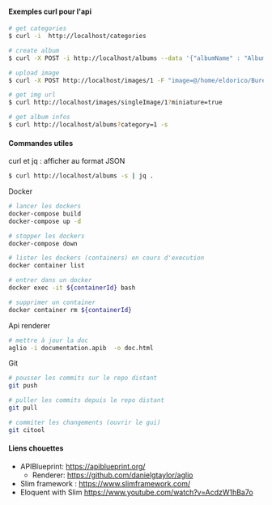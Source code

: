#### Exemples curl pour l'api

```bash
# get categories 
$ curl -i  http://localhost/categories

# create album 
$ curl -X POST -i http://localhost/albums --data '{"albumName" : "Album Test", "category" : "1"}' --header "Content-Type: application/json" 

# upload image 
$ curl -X POST http://localhost/images/1 -F "image=@/home/eldorico/Bureau/2011 - Ecusson Choiseul - Grand.jpg"

# get img url 
$ curl http://localhost/images/singleImage/1?miniature=true 

# get album infos
$ curl http://localhost/albums?category=1 -s
```



#### Commandes utiles

curl et jq : afficher au format JSON

```bash
$ curl http://localhost/albums -s | jq .
```

Docker

```bash
# lancer les dockers
docker-compose build
docker-compose up -d

# stopper les dockers 
docker-compose down 

# lister les dockers (containers) en cours d'execution
docker container list

# entrer dans un docker 
docker exec -it ${containerId} bash

# supprimer un container 
docker container rm ${containerId}
```

Api renderer

```bash
# mettre à jour la doc
aglio -i documentation.apib  -o doc.html
```

Git

```bash
# pousser les commits sur le repo distant
git push 

# puller les commits depuis le repo distant
git pull 

# commiter les changements (ouvrir le gui)
git citool
```



#### Liens chouettes

- APIBlueprint: https://apiblueprint.org/
  - Renderer:  https://github.com/danielgtaylor/aglio
- Slim framework :  https://www.slimframework.com/
- Eloquent with Slim https://www.youtube.com/watch?v=AcdzW1hBa7o

